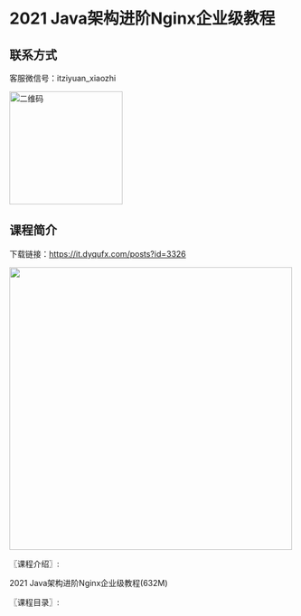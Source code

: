 # 2021 Java架构进阶Nginx企业级教程

## 联系方式

客服微信号：itziyuan_xiaozhi

<img src="https://ziyuanyun.oss-cn-guangzhou.aliyuncs.com/common/20240614073449/666b82192834a.jpg" width="200" height="200" alt="二维码">

## 课程简介

下载链接：https://it.dyqufx.com/posts?id=3326

<img src="https://ziyuanyun.oss-cn-guangzhou.aliyuncs.com/yun/20240515185123/664493abe88aa.jpg" width="500" alt="">

  〖课程介绍〗:

 2021 Java架构进阶Nginx企业级教程(632M)

 〖课程目录〗:

  